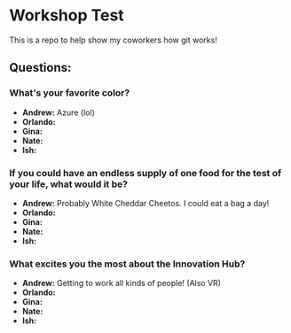 # Workshop Test
This is a repo to help show my coworkers how git works!

## Questions:

### What's your favorite color?
- **Andrew:** Azure (lol)
- **Orlando:**
- **Gina:**
- **Nate:**
- **Ish:**

### If you could have an endless supply of one food for the test of your life, what would it be?
- **Andrew:** Probably White Cheddar Cheetos. I could eat a bag a day! 
- **Orlando:**
- **Gina:**
- **Nate:**
- **Ish:**

### What excites you the most about the Innovation Hub?
- **Andrew:** Getting to work all kinds of people! (Also VR)
- **Orlando:**
- **Gina:**
- **Nate:**
- **Ish:**

